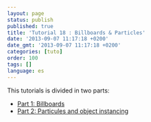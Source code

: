 ```yaml
---
layout: page
status: publish
published: true
title: 'Tutorial 18 : Billboards & Particles'
date: '2013-09-07 11:17:18 +0200'
date_gmt: '2013-09-07 11:17:18 +0200'
categories: [tuto]
order: 100
tags: []
language: es
---
```

This tutorials is divided in two parts:

- [Part 1: Billboards](./billboards)
- [Part 2: Particules and object instancing](./particles-instancing)